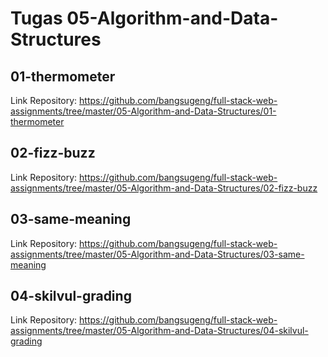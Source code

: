 # Tugas 05-Algorithm-and-Data-Structures

## 01-thermometer
Link Repository: https://github.com/bangsugeng/full-stack-web-assignments/tree/master/05-Algorithm-and-Data-Structures/01-thermometer

## 02-fizz-buzz
Link Repository: https://github.com/bangsugeng/full-stack-web-assignments/tree/master/05-Algorithm-and-Data-Structures/02-fizz-buzz

## 03-same-meaning
Link Repository: https://github.com/bangsugeng/full-stack-web-assignments/tree/master/05-Algorithm-and-Data-Structures/03-same-meaning

## 04-skilvul-grading
Link Repository: https://github.com/bangsugeng/full-stack-web-assignments/tree/master/05-Algorithm-and-Data-Structures/04-skilvul-grading
